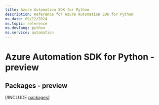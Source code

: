 ```yaml
---
title: Azure Automation SDK for Python
description: Reference for Azure Automation SDK for Python
ms.date: 09/12/2024
ms.topic: reference
ms.devlang: python
ms.service: automation
---
```

# Azure Automation SDK for Python - preview
## Packages - preview
[!INCLUDE [packages](automation-index.md)]